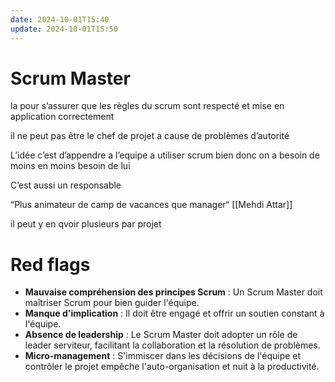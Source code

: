 ```yaml
---
date: 2024-10-01T15:40
update: 2024-10-01T15:50
---
```

# Scrum Master

la pour s’assurer que les règles du scrum sont respecté et mise en application correctement

il ne peut pas être le chef de projet a cause de problèmes d’autorité

L’idée c’est d’appendre a l’equipe a utiliser scrum bien donc on a besoin de moins en moins besoin de lui

C’est aussi un responsable

“Plus animateur de camp de vacances que manager“ [[Mehdi Attar]]

il peut y en qvoir plusieurs par projet

# Red flags

- **Mauvaise compréhension des principes Scrum** : Un Scrum Master doit maîtriser Scrum pour bien guider l'équipe.
- **Manque d'implication** : Il doit être engagé et offrir un soutien constant à l'équipe.
- **Absence de leadership** : Le Scrum Master doit adopter un rôle de leader serviteur, facilitant la collaboration et la résolution de problèmes.
- **Micro-management** : S'immiscer dans les décisions de l'équipe et contrôler le projet empêche l'auto-organisation et nuit à la productivité.